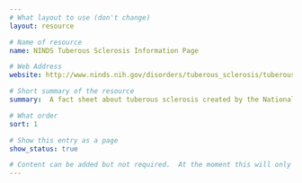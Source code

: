 ```yaml
---
# What layout to use (don't change)
layout: resource

# Name of resource
name: NINDS Tuberous Sclerosis Information Page

# Web Address
website: http://www.ninds.nih.gov/disorders/tuberous_sclerosis/tuberous_sclerosis.htm

# Short summary of the resource
summary:  A fact sheet about tuberous sclerosis created by the National Institutes of Neurological Disorders and Stroke (NINDS).

# What order
sort: 1

# Show this entry as a page
show_status: true

# Content can be added but not required.  At the moment this will only show on the home page area.
---
```

